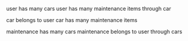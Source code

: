 user has many cars
user has many maintenance items through car

car belongs to user
car has many maintenance items

maintenance has many cars
maintenance belongs to user through cars

